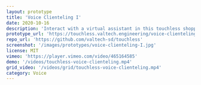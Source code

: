 ```yaml
---
layout: prototype
title: 'Voice Clienteling I'
date: 2020-10-16
description: 'Interact with a virtual assistant in this touchless shopping experience. Use voice recognition to specify preferences and receive personalized shopping suggestions.'
prototype_url: 'https://touchless.valtech.engineering/voice-clienteling/'
repo_url: 'https://github.com/valtech-sd/touchless'
screenshot: '/images/prototypes/voice-clienteling-I.jpg'
license: MIT
vimeo: 'https://player.vimeo.com/video/465164585'
demo: '/videos/touchless-voice-clienteling.mp4'
grid_video: '/videos/grid/touchless-voice-clienteling.mp4'
category: Voice
---
```

